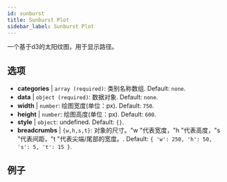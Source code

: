 ```yaml
---
id: sunburst
title: Sunburst Plot
sidebar_label: Sunburst Plot
---
```


一个基于d3的太阳纹图，用于显示路径。

## 选项

* __categories__ | `array (required)`: 类别名称数组. Default: `none`.
* __data__ | `object (required)`: 数据对象. Default: `none`.
* __width__ | `number`: 绘图宽度(单位：px). Default: `750`.
* __height__ | `number`: 绘图高度(单位：px). Default: `600`.
* __style__ | `object`: undefined. Default: `{}`.
* __breadcrumbs__ | `{w,h,s,t}`: 对象的尺寸。"w "代表宽度，"h "代表高度，"s "代表间距，"t "代表尖端/尾部的宽度。. Default: `{
  'w': 250,
  'h': 50,
  's': 5,
  't': 15
}`.


## 例子

```jsx live

```

